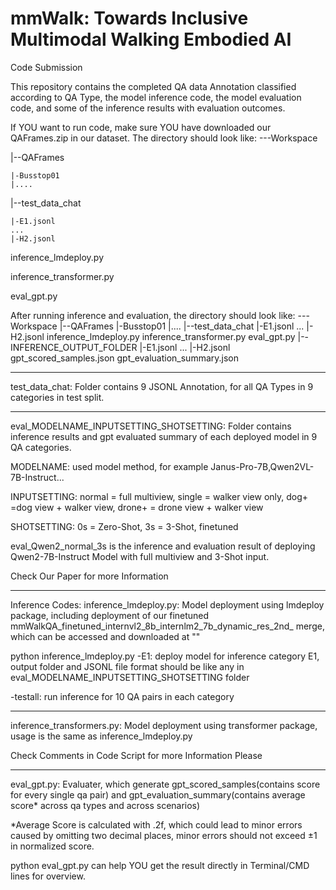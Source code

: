 # mmWalk: Towards Inclusive Multimodal Walking Embodied AI
Code Submission

This repository contains the completed QA data Annotation classified according to QA Type, the model inference code, the model evaluation code, and some of the inference results with evaluation outcomes.

If YOU want to run code, make sure YOU have downloaded our QAFrames.zip in our dataset. The directory should look like:
---Workspace

  |--QAFrames
  
    |-Busstop01
    |....
  |--test_data_chat
  
    |-E1.jsonl
    ...
    |-H2.jsonl
  inference_lmdeploy.py
  
  inference_transformer.py
  
  eval_gpt.py

After running inference and evaluation, the directory should look like:
---Workspace
  |--QAFrames
    |-Busstop01
    |....
  |--test_data_chat
    |-E1.jsonl
    ...
    |-H2.jsonl
  inference_lmdeploy.py
  inference_transformer.py
  eval_gpt.py
  |--INFERENCE_OUTPUT_FOLDER
    |-E1.jsonl
    ...
    |-H2.jsonl
  gpt_scored_samples.json
  gpt_evaluation_summary.json
___________________________________________________________________________________________________________
test_data_chat: Folder contains 9 JSONL Annotation, for all QA Types in 9 categories in test split.
___________________________________________________________________________________________________________
eval_MODELNAME_INPUTSETTING_SHOTSETTING: Folder contains inference results and gpt evaluated summary of each deployed model in 9 QA categories.

MODELNAME: used model method, for example Janus-Pro-7B,Qwen2VL-7B-Instruct...

INPUTSETTING: normal = full multiview, single = walker view only, dog+ =dog view + walker view, drone+ = drone view + walker view

SHOTSETTING: 0s = Zero-Shot, 3s = 3-Shot, finetuned

eval_Qwen2_normal_3s is the inference and evaluation result of deploying Qwen2-7B-Instruct Model with full multiview and 3-Shot input.

Check Our Paper for more Information
___________________________________________________________________________________________________________
Inference Codes:
inference_lmdeploy.py:  Model deployment using lmdeploy package, including deployment of our finetuned  mmWalkQA_finetuned_internvl2_8b_internlm2_7b_dynamic_res_2nd_ merge, which can be accessed and downloaded at ""

python inference_lmdeploy.py -E1: deploy model for inference category E1, output folder and JSONL file format should be like any in eval_MODELNAME_INPUTSETTING_SHOTSETTING folder

-testall: run inference for 10 QA pairs in each category
___________________________________________________________________________________________________________
inference_transformers.py: Model deployment using transformer package, usage is the same as inference_lmdeploy.py

Check Comments in Code Script for more Information Please
___________________________________________________________________________________________________________
eval_gpt.py: Evaluater, which generate gpt_scored_samples(contains score for every single qa pair) and gpt_evaluation_summary(contains average score* across qa types and across scenarios)

*Average Score is calculated with .2f, which could lead to minor errors caused by omitting two decimal places, minor errors should not exceed ±1 in normalized score.

python eval_gpt.py can help YOU get the result directly in Terminal/CMD lines for overview.

